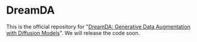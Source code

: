 # DreamDA
This is the official repository for "[DreamDA: Generative Data Augmentation with Diffusion Models](https://arxiv.org/pdf/2403.12803.pdf)". We will release the code soon.
